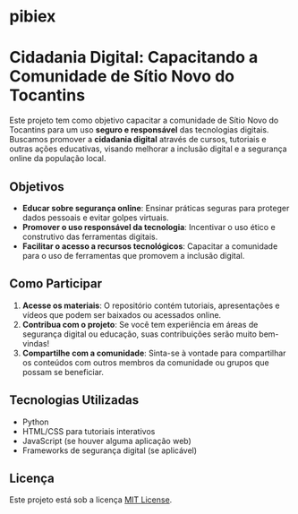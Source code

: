 # pibiex
# Cidadania Digital: Capacitando a Comunidade de Sítio Novo do Tocantins

Este projeto tem como objetivo capacitar a comunidade de Sítio Novo do Tocantins para um uso **seguro e responsável** das tecnologias digitais. Buscamos promover a **cidadania digital** através de cursos, tutoriais e outras ações educativas, visando melhorar a inclusão digital e a segurança online da população local.

## Objetivos

- **Educar sobre segurança online**: Ensinar práticas seguras para proteger dados pessoais e evitar golpes virtuais.
- **Promover o uso responsável da tecnologia**: Incentivar o uso ético e construtivo das ferramentas digitais.
- **Facilitar o acesso a recursos tecnológicos**: Capacitar a comunidade para o uso de ferramentas que promovem a inclusão digital.

## Como Participar

1. **Acesse os materiais**: O repositório contém tutoriais, apresentações e vídeos que podem ser baixados ou acessados online.
2. **Contribua com o projeto**: Se você tem experiência em áreas de segurança digital ou educação, suas contribuições serão muito bem-vindas!
3. **Compartilhe com a comunidade**: Sinta-se à vontade para compartilhar os conteúdos com outros membros da comunidade ou grupos que possam se beneficiar.

## Tecnologias Utilizadas

- Python
- HTML/CSS para tutoriais interativos
- JavaScript (se houver alguma aplicação web)
- Frameworks de segurança digital (se aplicável)

## Licença

Este projeto está sob a licença [MIT License](LICENSE).
